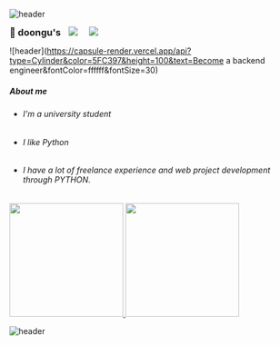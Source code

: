 



![header](https://capsule-render.vercel.app/api?type=slice&color=5FC397&height=40&width=1000000)





<p><h3 style="display:inline">
    👋 doongu's
    </h3><a href="https://doongu.tistory.com/category/Home"><img src="http://img.shields.io/badge/Blog-655ced?style=for-the-badge&color=5FC397" style="height : auto; margin-left : 10px; margin-right : 10px;"/></a><a href="https://solved.ac/dongu"><img src="http://mazassumnida.wtf/api/mini/generate_badge?boj=dongu" style="height : auto; margin-left : 10px; margin-right : 10px;"/></a></p>





![header](https://capsule-render.vercel.app/api?type=Cylinder&color=5FC397&height=100&text=Become a backend engineer&fontColor=ffffff&fontSize=30)





<h5>About me</h5>

- <h6>I'm a university student<h6>

- <h6>I like Python<h6>

- <h6>I have a lot of freelance experience and web project development through PYTHON.<h6>



<p>
    <a href="https://github.com/anuraghazra/github-readme-stats">
    <img height="200px" src="https://github-readme-stats.vercel.app/api?username=doongu&show_icons=true&theme=vue&bg_color=FFFFFF,FFFFFF,FFFFFF,FFFFFF,FFFFFF,FFFFFF,ccf7c9,ccf7c9,ccf7c9,ccf7c9&icon_color=FFFFFF&border_color=39de94" />
</a>
    <a href="https://github.com/anuraghazra/convoychat">
  <img  height="200px" src="https://github-readme-stats.vercel.app/api/top-langs/?username=doongu&layout=compact&title_color=4ABB88&border_color=39de94" />
        <a href="https://github.com/anuraghazra/convoychat">
    </a></p>



![header](https://capsule-render.vercel.app/api?type=slice&color=5FC397&height=40&reversal=true&section=footer)

